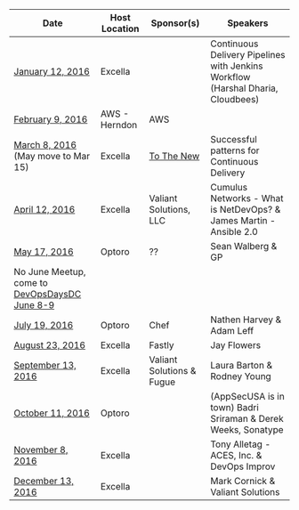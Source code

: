 Date|Host Location|Sponsor(s)|Speakers
----|-------------|----------|--------
[January 12, 2016](http://www.meetup.com/DevOpsDC/events/226749899/)| Excella | | Continuous Delivery Pipelines with Jenkins Workflow (Harshal Dharia, Cloudbees)
[February 9, 2016](http://www.meetup.com/DevOpsDC/events/226750186/)| AWS - Herndon | AWS |
[March 8, 2016](http://www.meetup.com/DevOpsDC/events/226752572/) (May move to Mar 15)| Excella | [To The New](http://www.tothenew.com/) | Successful patterns for Continuous Delivery
[April 12, 2016](http://www.meetup.com/DevOpsDC/events/226823531/)| Excella | Valiant Solutions, LLC | Cumulus Networks - What is NetDevOps? & James Martin - Ansible 2.0
[May 17, 2016](http://www.meetup.com/DevOpsDC/events/jkpfmlyvhbnb/)| Optoro | ?? | Sean Walberg & GP
No June Meetup, come to [DevOpsDaysDC June 8-9](http://www.devopsdays.org/events/2016-washington-dc/welcome/) | | |
[July 19, 2016](http://www.meetup.com/DevOpsDC/events/227569141/)| Optoro | Chef | Nathen Harvey & Adam Leff
[August 23, 2016](http://www.meetup.com/DevOpsDC/events/jkpfmlyvlbmb/)| Excella | Fastly | Jay Flowers
[September 13, 2016](http://www.meetup.com/DevOpsDC/events/jkpfmlyvmbrb/)| Excella | Valiant Solutions & Fugue | Laura Barton & Rodney Young
[October 11, 2016](http://www.meetup.com/DevOpsDC/events/jkpfmlyvnbpb/)| Optoro | | (AppSecUSA is in town) Badri Sriraman & Derek Weeks, Sonatype
[November 8, 2016](http://www.meetup.com/DevOpsDC/events/jkpfmlyvpblb/)| Excella | | Tony Alletag - ACES, Inc. & DevOps Improv
[December 13, 2016](http://www.meetup.com/DevOpsDC/events/jkpfmlyvqbrb/)| Excella | | Mark Cornick & Valiant Solutions
